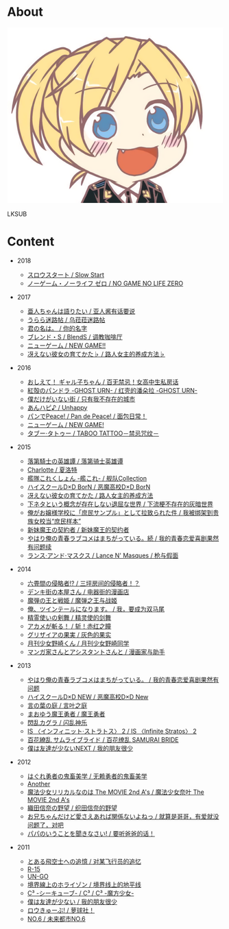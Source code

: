 # About

![face](face.png)

LKSUB

# Content

- 2018
    - [スロウスタート / Slow Start](slowstart)
    - [ノーゲーム・ノーライフ ゼロ / NO GAME NO LIFE ZERO](ngnl_zero)

- 2017
    - [亜人ちゃんは語りたい / 亚人酱有话要说 ](demichan)
    - [うらら迷路帖 / 乌菈菈迷路帖](urara)
    - [君の名は。 / 你的名字](your_name)
    - [ブレンド・S / BlendS / 调教咖啡厅](blend-s)
    - [ニューゲーム / NEW GAME!!](new_game_2)
    - [冴えない彼女の育てかた♭ / 路人女主的养成方法♭](saenai_2)

- 2016
    - [おしえて！ ギャル子ちゃん / 百无禁忌！女高中生私房话](jk)
    - [紅殻のパンドラ -GHOST URN- / 红壳的潘朵拉 -GHOST URN-](pandora)
    - [僕だけがいない街 / 只有我不存在的城市](bokumachi)
    - [あんハピ♪ / Unhappy](unhappy)
    - [パンでPeace! / Pan de Peace! / 面包日常！](pan)
    - [ニューゲーム / NEW GAME!](new_game)
    - [タブー·タトゥー / TABOO TATTOO－禁忌咒纹－](taboo)

- 2015
    - [落第騎士の英雄譚 / 落第骑士英雄谭](rakudai)
    - [Charlotte / 夏洛特](charlotte)
    - [艦隊これくしょん -艦これ- / 舰队Collection](kancolle)
    - [ハイスクールD×D BorN / 恶魔高校D×D BorN](hsdxd_born)
    - [冴えない彼女の育てかた / 路人女主的养成方法](saenai)
    - [下ネタという概念が存在しない退屈な世界 / 下流梗不存在的灰暗世界](shimoseka)
    - [俺がお嬢様学校に「庶民サンプル」として拉致られた件 / 我被绑架到贵族女校当“庶民样本”](shomin)
    - [新妹魔王の契約者 / 新妹魔王的契约者](shinmai)
    - [やはり俺の青春ラブコメはまちがっている。続 / 我的青春恋爱喜剧果然有问题续](oregairu2)
    - [ランス·アンド·マスクス / Lance N' Masques / 枪与假面](lance)

- 2014
    - [六畳間の侵略者!? / 三坪房间的侵略者！？](rokujouma)
    - [デンキ街の本屋さん / 电器街的漫画店](denkigai)
    - [魔弾の王と戦姫 / 魔弹之王与战姬](madan)
    - [俺、ツインテールになります。 / 我，要成为双马尾](ore_twi)
    - [精霊使いの剣舞 / 精灵使的剑舞](seireitsukai)
    - [アカメが斬る！ / 斩！赤红之瞳](akame)
    - [グリザイアの果実 / 灰色的果实](grisaia)
    - [月刊少女野崎くん / 月刊少女野崎同学](gekkan)
    - [マンガ家さんとアシスタントさんと / 漫画家与助手](mangakasan)

- 2013
    - [やはり俺の青春ラブコメはまちがっている。 / 我的青春恋爱喜剧果然有问题](oregairu)
    - [ハイスクールD×D NEW / 恶魔高校D×D New](hsdxd_new)
    - [言の葉の庭 / 言叶之庭](kotonoha)
    - [まおゆう魔王勇者 / 魔王勇者](maoyuu)
    - [閃乱カグラ / 闪乱神乐](senran)
    - [IS 〈インフィニット·ストラトス〉 2 / IS 〈Infinite Stratos〉 2](is2)
    - [百花繚乱 サムライブライド / 百花缭乱 SAMURAI BRIDE](hyakka2)
    - [僕は友達が少ないNEXT / 我的朋友很少](haganai_next)

- 2012
    - [はぐれ勇者の鬼畜美学 / 无赖勇者的鬼畜美学](hagure)
    - [Another](another)
    - [魔法少女リリカルなのは The MOVIE 2nd A's / 魔法少女奈叶 The MOVIE 2nd A's](nanoha_movie_2nd_as)
    - [織田信奈の野望 / 织田信奈的野望](oda_nobuna)
    - [お兄ちゃんだけど愛さえあれば関係ないよねっ / 就算是哥哥，有爱就没问题了，对吧](oniichan_ai)
    - [パパのいうことを聞きなさい! / 要听爸爸的话！](papakiki)

- 2011
    - [とある飛空士への追憶 / 对某飞行员的追忆](hikuushi)
    - [R-15](r15)
    - [UN-GO](ungo)
    - [境界線上のホライゾン / 境界线上的地平线](jjx)
    - [C³ -シーキューブ- / C³ / C³ -魔方少女-](c3)
    - [僕は友達が少ない / 我的朋友很少](haganai)
    - [ロウきゅーぶ! / 萝球社！](roukyubu)
    - [NO.6 / 未来都市NO.6](no6)
